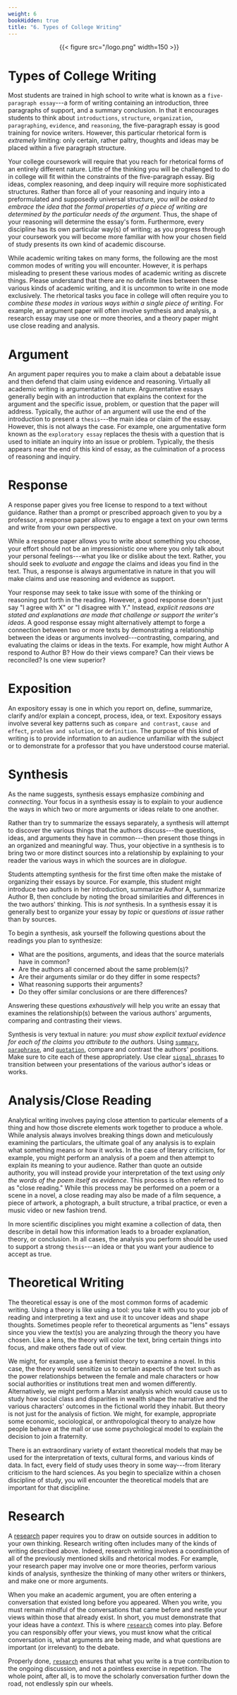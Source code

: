 ```yaml
---
weight: 6
bookHidden: true
title: "6. Types of College Writing"
---
```


<div style="text-align:center">{{< figure src="/logo.png" width=150 >}}</div>

# Types of College Writing


Most students are trained in high school to write what is known as a
`five-paragraph essay`---a form of writing containing an introduction, three
paragraphs of support, and a summary conclusion. In that it encourages
students to think about `introductions`, `structure`, `organization`,
`paragraphing`, `evidence`, and `reasoning`, the five-paragraph essay is good
training for novice writers. However, this particular rhetorical form is
*extremely* limiting: only certain, rather paltry, thoughts and ideas
may be placed within a five paragraph structure.

Your college coursework will require that you reach for rhetorical forms
of an entirely different nature. Little of the thinking you will be
challenged to do in college will fit within the constraints of the
five-paragraph essay. Big ideas, complex reasoning, and deep inquiry
will require more sophisticated structures. Rather than force all of
your reasoning and inquiry into a preformulated and supposedly universal
structure, *you will be asked to embrace the idea that the formal
properties of a piece of writing are determined by the particular needs
of the argument*. Thus, the shape of your reasoning will determine the
essay's form. Furthermore, every discipline has its own particular
way(s) of writing; as you progress through your coursework you will
become more familiar with how your chosen field of study presents its
own kind of academic discourse.

While academic writing takes on many forms, the following are the most
common modes of writing you will encounter. However, it is perhaps
misleading to present these various modes of academic writing as
discrete things. Please understand that there are no definite lines
between these various kinds of academic writing, and it is uncommon to
write in one mode exclusively. The rhetorical tasks you face in college
will often require you to *combine these modes in various ways within a
single piece of writing*. For example, an argument paper will often
involve synthesis and analysis, a research essay may use one or more
theories, and a theory paper might use close reading and analysis.

# Argument

An argument paper requires you to make a claim about a debatable issue
and then defend that claim using evidence and reasoning. Virtually all
academic writing is argumentative in nature. Argumentative essays
generally begin with an introduction that explains the context for the
argument and the specific issue, problem, or question that the paper
will address. Typically, the author of an argument will use the end of
the introduction to present a `thesis`---the main idea or claim of the
essay. However, this is not always the case. For example, one
argumentative form known as the `exploratory essay` replaces the
thesis with a question that is used to initiate an inquiry into an issue
or problem. Typically, the thesis appears near the end of this kind of
essay, as the culmination of a process of reasoning and inquiry.

# Response

A response paper gives you free license to respond to a text without
guidance. Rather than a prompt or prescribed approach given to you by a
professor, a response paper allows you to engage a text on your own
terms and write from your own perspective.

While a response paper allows you to write about something you choose,
your effort should not be an impressionistic one where you only talk
about your personal feelings---what you like or dislike about the text.
Rather, you should seek to *evaluate* and *engage* the claims and ideas
you find in the text. Thus, a response is always argumentative in nature
in that you will make claims and use reasoning and evidence as support.

Your response may seek to take issue with some of the thinking or
reasoning put forth in the reading. However, a good response doesn't
just say "I agree with X" or "I disagree with Y." Instead, *explicit
reasons are stated and explanations are made that challenge or support
the writer's ideas*. A good response essay might alternatively attempt
to forge a connection between two or more texts by demonstrating a
relationship between the ideas or arguments involved---contrasting,
comparing, and evaluating the claims or ideas in the texts. For example,
how might Author A respond to Author B? How do their views compare? Can
their views be reconciled? Is one view superior?

# Exposition

An expository essay is one in which you report on, define, summarize,
clarify and/or explain a concept, process, idea, or text. Expository
essays involve several key patterns such as `compare and contrast`, `cause
and effect`, `problem and solution`, or `definition`. The purpose of this
kind of writing is to provide information to an audience unfamiliar with
the subject or to demonstrate for a professor that you have understood
course material.

# Synthesis

As the name suggests, synthesis essays emphasize *combining* and
*connecting*. Your focus in a synthesis essay is to explain to your
audience the ways in which two or more arguments or ideas relate to one
another.

Rather than try to summarize the essays separately, a synthesis will
attempt to discover the various things that the authors discuss---the
questions, ideas, and arguments they have in common---then present those
things in an organized and meaningful way. Thus, your objective in a
synthesis is to bring two or more distinct sources into a relationship
by explaining to your reader the various ways in which the sources are
in *dialogue*.

Students attempting synthesis for the first time often make the mistake
of organizing their essays by source. For example, this student might
introduce two authors in her introduction, summarize Author A, summarize
Author B, then conclude by noting the broad similarities and differences
in the two authors' thinking. This is *not* synthesis. In a synthesis
essay it is generally best to organize your essay by *topic* or
*questions at issue* rather than by sources.

To begin a synthesis, ask yourself the following questions about the
readings you plan to synthesize:

- What are the positions, arguments, and ideas that the source materials have in common? 
- Are the authors all concerned about the same problem(s)? 
- Are their arguments similar or do they differ in some respects? 
- What reasoning supports their arguments? 
- Do they offer similar conclusions or are there differences?

Answering these questions *exhaustively* will help you write an essay that
examines the relationship(s) between the various authors' arguments,
comparing and contrasting their views.

Synthesis is very textual in nature: *you must show explicit textual
evidence for each of the claims you attribute to the authors*.
Using [`summary`](/resources/open-handbook/chapter-6), [`paraphrase`](/resources/open-handbook/chapter-6), and [`quotation`](/resources/open-handbook/chapter-6), compare and
contrast the authors' positions. Make sure to cite each of these
appropriately. Use clear [`signal phrases`]() to transition between your
presentations of the various author's ideas or works.

# Analysis/Close Reading

Analytical writing involves paying close attention to particular
elements of a thing and how those discrete elements work together to
produce a whole. While analysis always involves breaking things down and
meticulously examining the particulars, the ultimate goal of any
analysis is to explain what something means or how it works. In the case
of literary criticism, for example, you might perform an analysis of a
poem and then attempt to explain its meaning to your audience. Rather
than quote an outside authority, you will instead provide your
interpretation of the text *using only the words of the poem itself as
evidence*. This process is often referred to as "close reading." While
this process may be performed on a poem or a scene in a novel, a close
reading may also be made of a film sequence, a piece of artwork, a
photograph, a built structure, a tribal practice, or even a music video or new fashion
trend.

In more scientific disciplines you might examine a collection of data,
then describe in detail how this information leads to a broader
explanation, theory, or conclusion. In all cases, the analysis you
perform should be used to support a strong `thesis`---an idea or that you
want your audience to accept as true.

# Theoretical Writing

The theoretical essay is one of the most common forms of academic
writing. Using a theory is like using a tool: you take it with you to
your job of reading and interpreting a text and use it to uncover ideas
and shape thoughts. Sometimes people refer to theoretical arguments as
"lens" essays since you view the text(s) you are analyzing through the
theory you have chosen. Like a lens, the theory will color the text,
bring certain things into focus, and make others fade out of view.

We might, for example, use a feminist theory to examine a novel. In this
case, the theory would sensitize us to certain aspects of the text such
as the power relationships between the female and male characters or how
social authorities or institutions treat men and women differently.
Alternatively, we might perform a Marxist analysis which would cause us
to study how social class and disparities in wealth shape the narrative
and the various characters' outcomes in the fictional world they
inhabit. But theory is not just for the analysis of fiction. We might,
for example, appropriate some economic, sociological, or anthropological
theory to analyze how people behave at the mall or use some
psychological model to explain the decision to join a fraternity.

There is an extraordinary variety of extant theoretical models that may
be used for the interpretation of texts, cultural forms, and various
kinds of data. In fact, every field of study uses theory in some way---from
literary criticism to the hard sciences. As you begin to specialize
within a chosen discipline of study, you will encounter the theoretical
models that are important for that discipline.

# Research


A [research](#academicresearch) paper requires you to draw on outside sources in
addition to your own thinking. Research writing often includes many of
the kinds of writing described above. Indeed, research writing involves
a coordination of all of the previously mentioned skills and rhetorical
modes. For example, your research paper may involve one or more
theories, perform various kinds of analysis, synthesize the thinking of
many other writers or thinkers, and make one or more arguments.

When you make an academic argument, you are often entering a
conversation that existed long before you appeared. When you write, you
must remain mindful of the conversations that came before and nestle
your views within those that already exist. In short, you must
demonstrate that your ideas have a *context*. This is where
[`research`](/resources/open-handbook/chapter-12) comes into play. Before you can responsibly offer
your views, you must know what the critical conversation is, what
arguments are being made, and what questions are important (or
irrelevant) to the debate.

Properly done, [`research`](http://localhost:1313/resources/open-handbook/chapter-12) ensures that what you write is a true contribution to the ongoing discussion, and not a pointless
exercise in repetition. The whole point, after all, is to move the
scholarly conversation further down the road, not endlessly spin our wheels.
